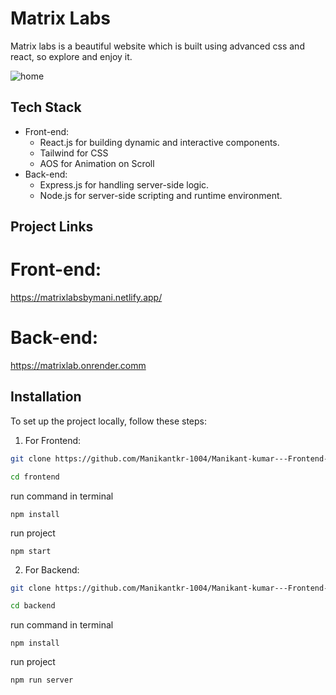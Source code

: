 # Matrix Labs

Matrix labs is a beautiful website which is built using advanced css and react, so explore and enjoy it.

![home](https://github.com/Manikantkr-1004/Manikant-kumar---Frontend-Developer/assets/123896779/ade8c962-f0c5-4d4b-aa7d-23db39cc8a6b)



## Tech Stack

- Front-end:
  - React.js for building dynamic and interactive components.
  - Tailwind for CSS
  - AOS for Animation on Scroll
- Back-end:
  - Express.js for handling server-side logic.
  - Node.js for server-side scripting and runtime environment.

## Project Links

# Front-end:

https://matrixlabsbymani.netlify.app/

# Back-end:

https://matrixlab.onrender.comm



## Installation
To set up the project locally, follow these steps:

1. For Frontend:

```bash
git clone https://github.com/Manikantkr-1004/Manikant-kumar---Frontend-Developer.git
```

```bash
cd frontend
```

run command in terminal
```
npm install
```

run project
```
npm start
```

2. For Backend:

```bash
git clone https://github.com/Manikantkr-1004/Manikant-kumar---Frontend-Developer.git
```

```bash
cd backend
```

run command in terminal
```
npm install
```

run project
```
npm run server
```

